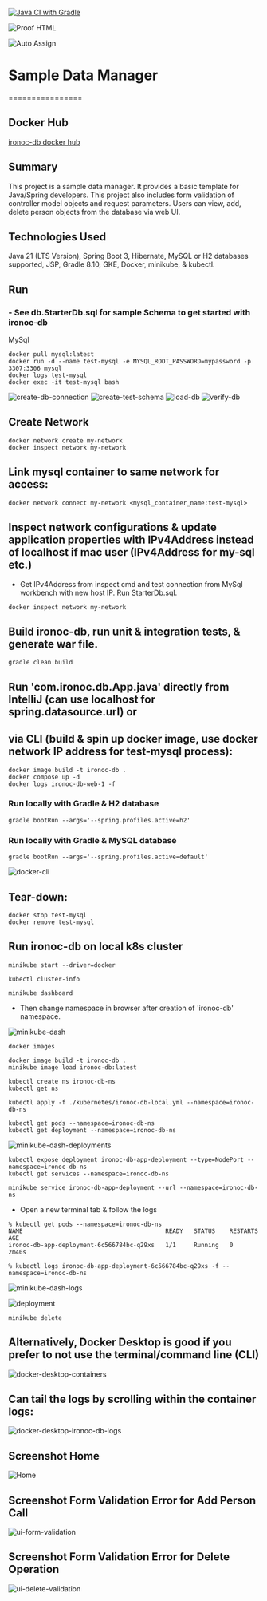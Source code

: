 [![Java CI with Gradle](https://github.com/conorheffron/ironoc-db/actions/workflows/gradle.yml/badge.svg)](https://github.com/conorheffron/ironoc-db/actions/workflows/gradle.yml)

![Proof HTML](https://github.com/conorheffron/ironoc-db/actions/workflows/proof-html.yml/badge.svg)

![Auto Assign](https://github.com/conorheffron/ironoc-db/actions/workflows/auto-assign.yml/badge.svg)

# Sample Data Manager
================

## Docker Hub
[ironoc-db docker hub](https://hub.docker.com/repository/docker/conorheffron/ironoc-db/general)

## Summary
This project is a sample data manager. It provides a basic template for Java/Spring developers. 
This project also includes form validation of controller model objects and request parameters.
Users can view, add, delete person objects from the database via web UI.

## Technologies Used
Java 21 (LTS Version), Spring Boot 3, Hibernate, MySQL or H2 databases supported, JSP, Gradle 8.10, 
    GKE, Docker, minikube, & kubectl.

## Run
### - See db.StarterDb.sql for sample Schema to get started with ironoc-db
MySql
```
docker pull mysql:latest
docker run -d --name test-mysql -e MYSQL_ROOT_PASSWORD=mypassword -p 3307:3306 mysql
docker logs test-mysql
docker exec -it test-mysql bash
```

![create-db-connection](./screenshots/db-connection.png?raw=true "Create DB Connection")
![create-test-schema](./screenshots/create-schema.png?raw=true "Create Test Schema")
![load-db](./screenshots/run-starter-db-script.png?raw=true "Load DB")
![verify-db](./screenshots/verify-db-load.png?raw=true "Verify DB")

## Create Network
```
docker network create my-network
docker inspect network my-network 
```

## Link mysql container to same network for access:
```
docker network connect my-network <mysql_container_name:test-mysql>
```

## Inspect network configurations & update application properties with IPv4Address instead of localhost if mac user (IPv4Address for my-sql etc.)
- Get IPv4Address from inspect cmd and test connection from MySql workbench with new host IP. Run StarterDb.sql.
```
docker inspect network my-network 
```

## Build ironoc-db, run unit & integration tests, & generate war file.
```
gradle clean build
```

## Run 'com.ironoc.db.App.java' directly from IntelliJ (can use localhost for spring.datasource.url) or 
## via CLI (build & spin up docker image, use docker network IP address for test-mysql process):
```
docker image build -t ironoc-db .
docker compose up -d
docker logs ironoc-db-web-1 -f
```

### Run locally with Gradle & H2 database
```
gradle bootRun --args='--spring.profiles.active=h2'
```

### Run locally with Gradle & MySQL database
```
gradle bootRun --args='--spring.profiles.active=default'
```

![docker-cli](./screenshots/CLI-docker.png?raw=true "CLI Docker")

## Tear-down:
```
docker stop test-mysql
docker remove test-mysql
```

## Run ironoc-db on local k8s cluster
```    
minikube start --driver=docker

kubectl cluster-info 

minikube dashboard 
```
 - Then change namespace in browser after creation of 'ironoc-db' namespace.

![minikube-dash](./screenshots/minikube-dash.png?raw=true "Minikube Dashboard")
```
docker images

docker image build -t ironoc-db .
minikube image load ironoc-db:latest

kubectl create ns ironoc-db-ns
kubectl get ns

kubectl apply -f ./kubernetes/ironoc-db-local.yml --namespace=ironoc-db-ns 

kubectl get pods --namespace=ironoc-db-ns
kubectl get deployment --namespace=ironoc-db-ns
```
![minikube-dash-deployments](./screenshots/minikube-dash-deployments.png?raw=true "ironoc-db kube Deployment")
```
kubectl expose deployment ironoc-db-app-deployment --type=NodePort --namespace=ironoc-db-ns
kubectl get services --namespace=ironoc-db-ns

minikube service ironoc-db-app-deployment --url --namespace=ironoc-db-ns
```
 - Open a new terminal tab & follow the logs
```
% kubectl get pods --namespace=ironoc-db-ns
NAME                                        READY   STATUS    RESTARTS   AGE
ironoc-db-app-deployment-6c566784bc-q29xs   1/1     Running   0          2m40s

% kubectl logs ironoc-db-app-deployment-6c566784bc-q29xs -f --namespace=ironoc-db-ns   
```  

![minikube-dash-logs](./screenshots/minikube-dash-logs.png?raw=true "ironoc-db kube logs viewer")

![deployment](./screenshots/deployment.png?raw=true "ironoc-db local k8s Deployment")

```  
minikube delete  
```

## Alternatively, Docker Desktop is good if you prefer to not use the terminal/command line (CLI)
![docker-desktop-containers](./screenshots/docker-desktop-containers.png?raw=true "Docker Desktop containers")

## Can tail the logs by scrolling within the container logs:
![docker-desktop-ironoc-db-logs](./screenshots/docker-desktop-ironoc-db-logs.png?raw=true "Docker Desktop ironoc-db logs")

## Screenshot Home
![Home](./screenshots/DBManager.png?raw=true "Home Page")

## Screenshot Form Validation Error for Add Person Call
![ui-form-validation](./screenshots/ui-form-validation.png?raw=true "UI form validation")

## Screenshot Form Validation Error for Delete Operation
![ui-delete-validation](./screenshots/ui-delete-validation.png?raw=true "UI delete validation")


